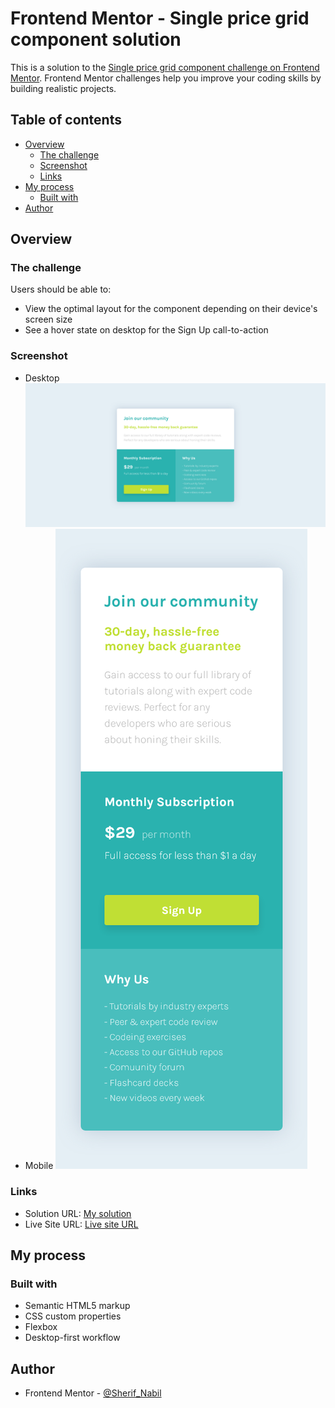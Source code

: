 # Frontend Mentor - Single price grid component solution

This is a solution to the [Single price grid component challenge on Frontend Mentor](https://www.frontendmentor.io/challenges/single-price-grid-component-5ce41129d0ff452fec5abbbc). Frontend Mentor challenges help you improve your coding skills by building realistic projects. 

## Table of contents

- [Overview](#overview)
  - [The challenge](#the-challenge)
  - [Screenshot](#screenshot)
  - [Links](#links)
- [My process](#my-process)
  - [Built with](#built-with)
- [Author](#author)


## Overview

### The challenge

Users should be able to:

- View the optimal layout for the component depending on their device's screen size
- See a hover state on desktop for the Sign Up call-to-action

### Screenshot
- Desktop
![](./ScreenShots/Screenshot_Desktop.png) 
- Mobile
![](./ScreenShots/Screenshot_Mobile.png)

### Links

- Solution URL: [My solution](https://www.frontendmentor.io/profile/Sherif-Nabil/solutions)
- Live Site URL: [Live site URL](https://sherif-nabil.github.io/Single_price_grid_component_challenge/)

## My process

### Built with

- Semantic HTML5 markup
- CSS custom properties
- Flexbox
- Desktop-first workflow

## Author

- Frontend Mentor - [@Sherif_Nabil](https://www.frontendmentor.io/profile/Sherif-Nabil)
